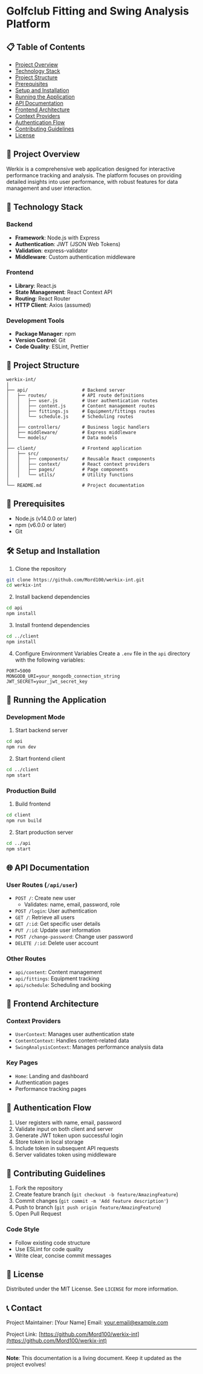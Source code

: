# Golfclub Fitting and Swing Analysis Platform

## 📋 Table of Contents
- [Project Overview](#-project-overview)
- [Technology Stack](#-technology-stack)
- [Project Structure](#-project-structure)
- [Prerequisites](#-prerequisites)
- [Setup and Installation](#-setup-and-installation)
- [Running the Application](#-running-the-application)
- [API Documentation](#-api-documentation)
- [Frontend Architecture](#-frontend-architecture)
- [Context Providers](#-context-providers)
- [Authentication Flow](#-authentication-flow)
- [Contributing Guidelines](#-contributing-guidelines)
- [License](#-license)

## 🌟 Project Overview

Werkix is a comprehensive web application designed for interactive performance tracking and analysis. The platform focuses on providing detailed insights into user performance, with robust features for data management and user interaction.

## 🚀 Technology Stack

### Backend
- **Framework**: Node.js with Express
- **Authentication**: JWT (JSON Web Tokens)
- **Validation**: express-validator
- **Middleware**: Custom authentication middleware

### Frontend
- **Library**: React.js
- **State Management**: React Context API
- **Routing**: React Router
- **HTTP Client**: Axios (assumed)

### Development Tools
- **Package Manager**: npm
- **Version Control**: Git
- **Code Quality**: ESLint, Prettier

## 📂 Project Structure

```
werkix-int/
│
├── api/                    # Backend server
│   ├── routes/             # API route definitions
│   │   ├── user.js         # User authentication routes
│   │   ├── content.js      # Content management routes
│   │   ├── fittings.js     # Equipment/fittings routes
│   │   └── schedule.js     # Scheduling routes
│   │
│   ├── controllers/        # Business logic handlers
│   ├── middleware/         # Express middleware
│   └── models/             # Data models
│
├── client/                 # Frontend application
│   ├── src/
│   │   ├── components/     # Reusable React components
│   │   ├── context/        # React context providers
│   │   ├── pages/          # Page components
│   │   └── utils/          # Utility functions
│
└── README.md               # Project documentation
```

## 🔧 Prerequisites

- Node.js (v14.0.0 or later)
- npm (v6.0.0 or later)
- Git

## 🛠 Setup and Installation

1. Clone the repository
```bash
git clone https://github.com/Mord100/werkix-int.git
cd werkix-int
```

2. Install backend dependencies
```bash
cd api
npm install
```

3. Install frontend dependencies
```bash
cd ../client
npm install
```

4. Configure Environment Variables
Create a `.env` file in the `api` directory with the following variables:
```
PORT=5000
MONGODB_URI=your_mongodb_connection_string
JWT_SECRET=your_jwt_secret_key
```

## 🏃 Running the Application

### Development Mode
1. Start backend server
```bash
cd api
npm run dev
```

2. Start frontend client
```bash
cd ../client
npm start
```

### Production Build
1. Build frontend
```bash
cd client
npm run build
```

2. Start production server
```bash
cd ../api
npm start
```

## 🌐 API Documentation

### User Routes (`/api/user`)
- `POST /`: Create new user
  - Validates: name, email, password, role
- `POST /login`: User authentication
- `GET /`: Retrieve all users
- `GET /:id`: Get specific user details
- `PUT /:id`: Update user information
- `POST /change-password`: Change user password
- `DELETE /:id`: Delete user account

### Other Routes
- `api/content`: Content management
- `api/fittings`: Equipment tracking
- `api/schedule`: Scheduling and booking

## 🧩 Frontend Architecture

### Context Providers
- `UserContext`: Manages user authentication state
- `ContentContext`: Handles content-related data
- `SwingAnalysisContext`: Manages performance analysis data

### Key Pages
- `Home`: Landing and dashboard
- Authentication pages
- Performance tracking pages

## 🔐 Authentication Flow

1. User registers with name, email, password
2. Validate input on both client and server
3. Generate JWT token upon successful login
4. Store token in local storage
5. Include token in subsequent API requests
6. Server validates token using middleware

## 🤝 Contributing Guidelines

1. Fork the repository
2. Create feature branch (`git checkout -b feature/AmazingFeature`)
3. Commit changes (`git commit -m 'Add feature description'`)
4. Push to branch (`git push origin feature/AmazingFeature`)
5. Open Pull Request

### Code Style
- Follow existing code structure
- Use ESLint for code quality
- Write clear, concise commit messages

## 📄 License

Distributed under the MIT License. See `LICENSE` for more information.

## 📞 Contact

Project Maintainer: [Your Name]
Email: your.email@example.com

Project Link: [https://github.com/Mord100/werkix-int](https://github.com/Mord100/werkix-int)

---

**Note**: This documentation is a living document. Keep it updated as the project evolves!